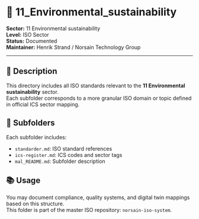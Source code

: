 # 📁 11_Environmental_sustainability

**Sector:** 11 Environmental sustainability  
**Level:** ISO Sector  
**Status:** Documented  
**Maintainer:** Henrik Strand / Norsain Technology Group  

---

## 📌 Description

This directory includes all ISO standards relevant to the **11 Environmental sustainability** sector.  
Each subfolder corresponds to a more granular ISO domain or topic defined in official ICS sector mapping.

## 📁 Subfolders
Each subfolder includes:
- `standarder.md`: ISO standard references
- `ics-register.md`: ICS codes and sector tags
- `mal_README.md`: Subfolder description

## 📚 Usage
You may document compliance, quality systems, and digital twin mappings based on this structure.  
This folder is part of the master ISO repository: `norsain-iso-system`.

